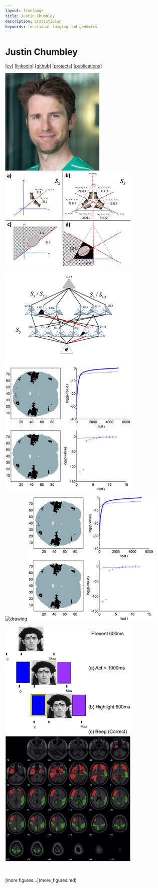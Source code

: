 ```yaml
---
layout: frontpage
title: Justin Chumbley
description: Statistician
keywords: functional imaging and genomics
---
```


# Justin Chumbley

[[cv](http://chumbleycode.github.io/chumbleycode.github.io/docs/cv.pdf)] 
[[linkedin](https://www.linkedin.com/in/chumbleycode)] 
[[github](https://github.com/chumbleycode/)] 
[[projects](projects.md)]
[[publications](https://scholar.google.com/citations?hl=en&user=YbbXlwIAAAAJ)]

[<img src="docs/JRCsquare.jpg" alt="drawing" width="300">]()
[<img src="docs/finest_order1.png" alt="drawing" width="400">](docs/fcr_apa.pdf)  <br/>

[<img src="docs/finest_order2.png" alt="drawing" width="400">](docs/fcr_apa.pdf)
[<img src="docs/fdr_imaging.jpg" alt="drawing" width="400">](https://www.sciencedirect.com/science/article/pii/S1053811908006472) <br/> 

[<img src="docs/topological.jgp" alt="drawing" width="400">](https://www.sciencedirect.com/science/article/pii/S1053811909012245)
[<img src="docs/fdr_imaging.jpg" alt="drawing" width="400">](https://www.sciencedirect.com/science/article/pii/S1053811908006472) <br/> 

[<img src="docs/learning.png" alt="drawing" width="400">](https://journals.plos.org/ploscompbiol/article?id=10.1371/journal.pcbi.1002346)
[<img src="docs/multinomial_spm.jpg" alt="drawing" width="400">](https://www.sciencedirect.com/science/article/pii/S1053811910008281)<br/> 
 
<br/> 
<br/> 
[more figures...](more_figures.md)
